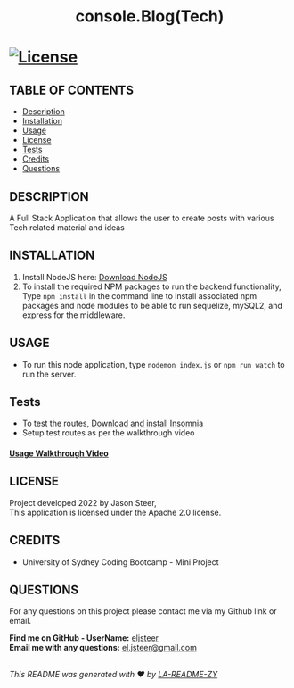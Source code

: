 <h1 align="center">console.Blog(Tech)<h1>

  [![License](https://img.shields.io/badge/License-Apache_2.0-blue.svg)](https://opensource.org/licenses/Apache-2.0)

  ## TABLE OF CONTENTS
  - [Description](#description)
  - [Installation](#Installation)
  - [Usage](#Usage)
  - [License](#License)
  - [Tests](#Tests)
  - [Credits](#Credits)
  - [Questions](#Questions)

  ## DESCRIPTION
  A Full Stack Application that allows the user to create posts with various Tech related material and ideas
  
  ## INSTALLATION
  1. Install NodeJS here: [Download NodeJS](https://nodejs.org/en/download/)
  2. To install the required NPM packages to run the backend functionality, Type `npm install` in the command line to install associated npm packages and node modules to be able to run sequelize, mySQL2, and express for the middleware.

  ## USAGE
  * To run this node application, type `nodemon index.js` or `npm run watch` to run the server.

  ## Tests
  * To test the routes, [Download and install Insomnia](https://insomnia.rest/download)
  * Setup test routes as per the walkthrough video

  #### [Usage Walkthrough Video](https://drive.google.com/file/d/1Ce5Pyjkc2HSfKkjFJT2H2eLrBZyUbIKc/view)
  
  ## LICENSE
  Project developed 2022 by Jason Steer,<br />
  This application is licensed under the Apache 2.0 license.

  ## CREDITS
  - University of Sydney Coding Bootcamp - Mini Project 

  ## QUESTIONS
  For any questions on this project please contact me via my Github link or email.<br />

  **Find me on GitHub - UserName:** [eljsteer](https://github.com/eljsteer)<br />
  **Email me with any questions:** el.jsteer@gmail.com<br />
  <br />
  
  _This README was generated with ❤️ by [LA-README-ZY](https://github.com/eljsteer/LA-README-ZY)_